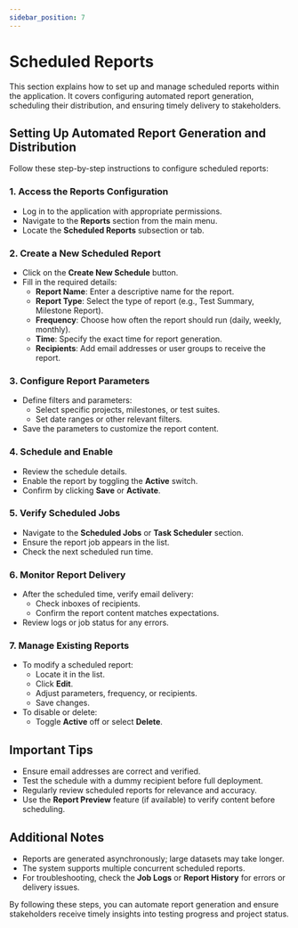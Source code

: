 ```yaml
---
sidebar_position: 7
---
```


# Scheduled Reports

This section explains how to set up and manage scheduled reports within the application. It covers configuring automated report generation, scheduling their distribution, and ensuring timely delivery to stakeholders.

## Setting Up Automated Report Generation and Distribution

Follow these step-by-step instructions to configure scheduled reports:

### 1. Access the Reports Configuration

- Log in to the application with appropriate permissions.
- Navigate to the **Reports** section from the main menu.
- Locate the **Scheduled Reports** subsection or tab.

### 2. Create a New Scheduled Report

- Click on the **Create New Schedule** button.
- Fill in the required details:
  - **Report Name**: Enter a descriptive name for the report.
  - **Report Type**: Select the type of report (e.g., Test Summary, Milestone Report).
  - **Frequency**: Choose how often the report should run (daily, weekly, monthly).
  - **Time**: Specify the exact time for report generation.
  - **Recipients**: Add email addresses or user groups to receive the report.

### 3. Configure Report Parameters

- Define filters and parameters:
  - Select specific projects, milestones, or test suites.
  - Set date ranges or other relevant filters.
- Save the parameters to customize the report content.

### 4. Schedule and Enable

- Review the schedule details.
- Enable the report by toggling the **Active** switch.
- Confirm by clicking **Save** or **Activate**.

### 5. Verify Scheduled Jobs

- Navigate to the **Scheduled Jobs** or **Task Scheduler** section.
- Ensure the report job appears in the list.
- Check the next scheduled run time.

### 6. Monitor Report Delivery

- After the scheduled time, verify email delivery:
  - Check inboxes of recipients.
  - Confirm the report content matches expectations.
- Review logs or job status for any errors.

### 7. Manage Existing Reports

- To modify a scheduled report:
  - Locate it in the list.
  - Click **Edit**.
  - Adjust parameters, frequency, or recipients.
  - Save changes.
- To disable or delete:
  - Toggle **Active** off or select **Delete**.

## Important Tips

- Ensure email addresses are correct and verified.
- Test the schedule with a dummy recipient before full deployment.
- Regularly review scheduled reports for relevance and accuracy.
- Use the **Report Preview** feature (if available) to verify content before scheduling.

## Additional Notes

- Reports are generated asynchronously; large datasets may take longer.
- The system supports multiple concurrent scheduled reports.
- For troubleshooting, check the **Job Logs** or **Report History** for errors or delivery issues.

By following these steps, you can automate report generation and ensure stakeholders receive timely insights into testing progress and project status.